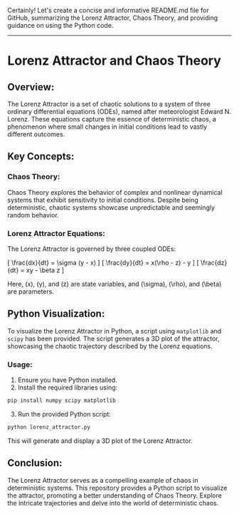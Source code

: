 Certainly! Let's create a concise and informative README.md file for GitHub, summarizing the Lorenz Attractor, Chaos Theory, and providing guidance on using the Python code.

---

# Lorenz Attractor and Chaos Theory

## Overview:

The Lorenz Attractor is a set of chaotic solutions to a system of three ordinary differential equations (ODEs), named after meteorologist Edward N. Lorenz. These equations capture the essence of deterministic chaos, a phenomenon where small changes in initial conditions lead to vastly different outcomes.

## Key Concepts:

### Chaos Theory:

Chaos Theory explores the behavior of complex and nonlinear dynamical systems that exhibit sensitivity to initial conditions. Despite being deterministic, chaotic systems showcase unpredictable and seemingly random behavior.

### Lorenz Attractor Equations:

The Lorenz Attractor is governed by three coupled ODEs:

\[ \frac{dx}{dt} = \sigma (y - x) \]
\[ \frac{dy}{dt} = x(\rho - z) - y \]
\[ \frac{dz}{dt} = xy - \beta z \]

Here, \(x\), \(y\), and \(z\) are state variables, and \(\sigma\), \(\rho\), and \(\beta\) are parameters.

## Python Visualization:

To visualize the Lorenz Attractor in Python, a script using `matplotlib` and `scipy` has been provided. The script generates a 3D plot of the attractor, showcasing the chaotic trajectory described by the Lorenz equations.

### Usage:

1. Ensure you have Python installed.
2. Install the required libraries using:

```bash
pip install numpy scipy matplotlib
```

3. Run the provided Python script:

```bash
python lorenz_attractor.py
```

This will generate and display a 3D plot of the Lorenz Attractor.

## Conclusion:

The Lorenz Attractor serves as a compelling example of chaos in deterministic systems. This repository provides a Python script to visualize the attractor, promoting a better understanding of Chaos Theory. Explore the intricate trajectories and delve into the world of deterministic chaos.
